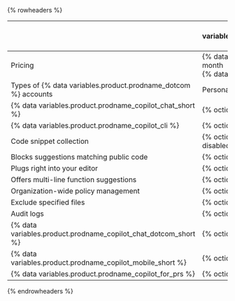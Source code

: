 {% rowheaders %}

| | {% data variables.product.prodname_copilot_individuals_short %} | {% data variables.product.prodname_copilot_business_short %} |{% data variables.product.prodname_copilot_enterprise_short %}
|--- | --- | --- | --- |
| Pricing | {% data variables.copilot.cfi_price_per_month %} per month<br>{% data variables.copilot.cfi_price_per_year %} per year | {% data variables.copilot.cfb_price_per_month %} per user per month |{% data variables.copilot.ce_price_per_month %} per user per month |
| Types of {% data variables.product.prodname_dotcom %} accounts | Personal accounts        | Organization or enterprise accounts |Enterprise accounts on {% data variables.product.prodname_ghe_cloud %} |
|{% data variables.product.prodname_copilot_chat_short %}|{% octicon "check" aria-label="Included" %}|{% octicon "check" aria-label="Included" %}|{% octicon "check" aria-label="Included" %}|
|{% data variables.product.prodname_copilot_cli %}|{% octicon "check" aria-label="Included" %}|{% octicon "check" aria-label="Included" %}|{% octicon "check" aria-label="Included" %}|
| Code snippet collection | {% octicon "check" aria-label="Included" %} (Unless disabled) | {% octicon "x" aria-label="Not included" %} |{% octicon "x" aria-label="Not included" %} |
| Blocks suggestions matching public code     | {% octicon "check" aria-label="Included" %} | {% octicon "check" aria-label="Included" %} |{% octicon "check" aria-label="Included" %} |
| Plugs right into your editor                | {% octicon "check" aria-label="Included" %} | {% octicon "check" aria-label="Included" %} |{% octicon "check" aria-label="Included" %} |
| Offers multi-line function suggestions      | {% octicon "check" aria-label="Included" %} | {% octicon "check" aria-label="Included" %} |{% octicon "check" aria-label="Included" %} |
| Organization-wide policy management         | {% octicon "x" aria-label="Not included" %} | {% octicon "check" aria-label="Included" %} |{% octicon "check" aria-label="Included" %} |
| Exclude specified files                     | {% octicon "x" aria-label="Not included" %} | {% octicon "check" aria-label="Included" %} |{% octicon "check" aria-label="Included" %} |
| Audit logs                                  | {% octicon "x" aria-label="Not included" %} |{% octicon "check" aria-label="Included" %}  |{% octicon "check" aria-label="Included" %} |
|{% data variables.product.prodname_copilot_chat_dotcom_short %}|{% octicon "x" aria-label="Not included" %}| {% octicon "x" aria-label="Not included" %} | {% octicon "check" aria-label="Included" %} |
|{% data variables.product.prodname_copilot_mobile_short %}|{% octicon "check" aria-label="Included" %}| {% octicon "check" aria-label="Included" %} | {% octicon "check" aria-label="Included" %} |
|{% data variables.product.prodname_copilot_for_prs %}|{% octicon "x" aria-label="Not included" %}| {% octicon "x" aria-label="Not included" %} | {% octicon "check" aria-label="Included" %} |

{% endrowheaders %}
